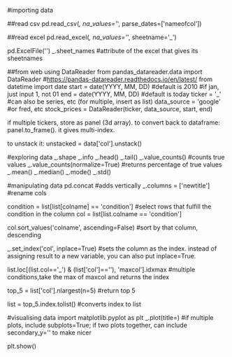 #importing data

##read csv
pd.read_csv(_, na_values='_', parse_dates=['nameofcol'])

##read excel
pd.read_excel(_, na_values='_', sheetname='_')

pd.ExcelFile('')
_.sheet_names #attribute of the excel that gives its sheetnames

##from web using DataReader
from pandas_datareader.data import DataReader #https://pandas-datareader.readthedocs.io/en/latest/
from datetime import date 
start = date(YYYY, MM, DD) #default is 2010 #if jan, just input 1, not 01
end = date(YYYY, MM, DD) #default is today
ticker = '_' #can also be series, etc (for multiple, insert as list)
data_source = 'google' #or fred, etc
stock_prices = DataReader(ticker, data_source, start, end)

if multiple tickers, store as panel (3d array). to convert back to dataframe:
panel.to_frame(). it gives multi-index.

to unstack it:
unstacked = data['col'].unstack()



#exploring data
_.shape
_.info
_.head()
_.tail()
_.value_counts() #counts true values
_.value_counts(normalize=True) #returns percentage of true values
_.mean()
_.median()
_.mode()
_.std()


#manipulating data
pd.concat #adds vertically
_.columns = ['newtitle'] #rename cols

condition = list[list[colname] == 'condition'] #select rows that fulfill the condition in the column
col = list[list.colname == 'condition']

col.sort_values('colname', ascending=False) #sort by that column, descending

_.set_index('col', inplace=True) #sets the column as the index. instead of assigning result to a new variable, you can also put inplace=True.

list.loc[(list.col=='_') & (list['col']==''), 'maxcol'].idxmax #multiple conditions,take the max of maxcol and returns the index

top_5 = list['col'].nlargest(n=5) #return top 5

list = top_5.index.tolist() #converts index to list

#visualising data
import matplotlib.pyplot as plt
_.plot(title=) #if multiple plots,  include subplots=True; if two plots together, can include secondary_y='' to make nicer

plt.show()
